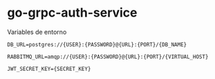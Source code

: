 # go-grpc-auth-service

Variables de entorno
```
DB_URL=postgres://{USER}:{PASSWORD}@{URL}:{PORT}/{DB_NAME}
```

```
RABBITMQ_URL=amqp://{USER}:{PASSWORD}@{URL}:{PORT}/{VIRTUAL_HOST}
```

```
JWT_SECRET_KEY={SECRET_KEY}
```